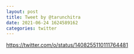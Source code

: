 ```yaml
--- 
layout: post 
title: Tweet by @tarunchitra 
date: 2021-06-24 1624589162 
categories: twitter 
--- 
```

https://twitter.com/o/status/1408255110111764481